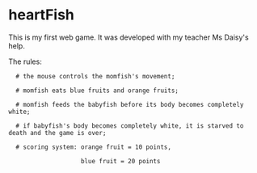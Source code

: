 # heartFish

This is my first web game. It was developed with my teacher Ms Daisy's help. 

The rules:

      # the mouse controls the momfish's movement;

      # momfish eats blue fruits and orange fruits;

      # momfish feeds the babyfish before its body becomes completely white;

      # if babyfish's body becomes completely white, it is starved to death and the game is over;

      # scoring system: orange fruit = 10 points,

                        blue fruit = 20 points